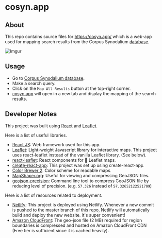# cosyn.app

## About

This repo contains source files for https://cosyn.app/ which is a web-app used for mapping search results from the Corpus Synodalium [database](https://corpus-synodalium.com/philologic/corpus/).

![Imgur](https://i.imgur.com/DJBpY0r.png)

## Usage

- Go to [Corpus Synodalium database](https://corpus-synodalium.com/philologic/corpus/).
- Make a search query.
- Click on the `Map All Results` button at the top-right corner.
- [cosyn.app](https://cosyn.app/) will open in a new tab and display the mapping of the search results.

## Developer Notes

This project was built using [React](https://reactjs.org/) and [Leaflet](https://react-leaflet.js.org/).

Here is a list of useful libraries.

- [React JS](https://reactjs.org/): Web framework used for this app.
- [Leaflet](https://leafletjs.com/): Light-weight Javascript library for interactive maps. This project uses react-leaflet instead of the vanilla Leaflet library. (See below).
- [react-leaflet](https://react-leaflet.js.org/): React components for 🍃 Leaflet maps.
- [create-react-app](https://github.com/facebook/create-react-app): This project was set up using create-react-app.
- [Color Brewer 2](http://colorbrewer2.org): Color scheme for readable maps.
- [MapShaper.org](https://mapshaper.org/): Useful for viewing and compressing GeoJSON files.
- [geojson-precision](https://www.npmjs.com/package/geojson-precision): Command line tool to compress GeoJSON file by reducing level of precision. (e.g. `57.326` instead of `57.32652122521709`)

Here is a list of resources related to deployment.

- [Netlify](https://www.netlify.com/): This project is deployed using Netlify. Whenever a new commit is pushed to the master branch of this repo, Netlify will automatically build and deploy the new website. It's super convenient!
- [Amazon CloudFront](https://aws.amazon.com/cloudfront/): The geo-json file (2 MB) required for region boundaries is compressed and hosted on Amazon CloudFront CDN (Free tier is sufficient since it is cached heavily).
